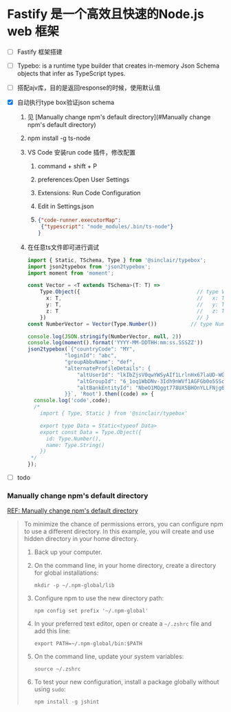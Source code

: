 # Fastify 是一个高效且快速的Node.js web 框架

- [ ] Fastify 框架搭建

- [ ] Typebo: is a runtime type builder that creates in-memory Json Schema objects that infer as TypeScript types.

- [ ] 搭配ajv库，目的是返回response的时候，使用默认值

- [x] 自动执行type box验证json schema

  1. 见 [Manually change npm's default directory](#Manually change npm's default directory)

  2. npm install -g ts-node

  3. VS Code 安装run code 插件，修改配置 

     1. command + shift + P  

     2.  preferences:Open User Settings 

     3.  Extensions: Run Code Configuration 

     4.  Edit in Settings.json 

     5. ```json
        {"code-runner.executorMap": 
         {"typescript": "node_modules/.bin/ts-node"}
        }
        ```

  4. 在任意ts文件即可进行调试

     ```typescript
     import { Static, TSchema, Type } from '@sinclair/typebox';
     import json2typebox from 'json2typebox';
     import moment from 'moment';
     
     const Vector = <T extends TSchema>(T: T) => 
         Type.Object({                                      // type Vector<T> = {
           x: T,                                            //   x: T,
           y: T,                                            //   y: T,
           z: T                                             //   z: T
         })                                                 // }
     const NumberVector = Vector(Type.Number())           // type NumberVector = Vector<number>
     
     console.log(JSON.stringify(NumberVector, null, 2))
     console.log(moment().format('YYYY-MM-DDTHH:mm:ss.SSSZZ'))
     json2typebox(`{"countryCode": "MY",
                 "loginId": "abc",
                 "groupAbbvName": "def",
                 "alternateProfileDetails": {
                     "altUserId": "lkIbZjsV0qwYWSyAIf1LrlnHx67laUD-WGBai6sIyeJqZ432vAQ",
                     "altGroupId": "6_1oq1WbDNv-3Idh9nWVf1AGFGb0o5SSckYzcEfA1HvVEiZ5",
                     "altBankEntityId": "NbeO1MQggt778UX5BHOnYLLFNjg6Z0_xOyXjjbcNehENNyf_"
                 }}`, 'Root').then((code) => {
       console.log('code',code);
       /*
         import { Type, Static } from '@sinclair/typebox'
     
         export type Data = Static<typeof Data>
         export const Data = Type.Object({
           id: Type.Number(),
           name: Type.String()
         })
      */
     });
     ```

     

- [ ] todo

### Manually change npm's default directory

[REF: Manually change npm's default directory](https://docs.npmjs.com/resolving-eacces-permissions-errors-when-installing-packages-globally/#manually-change-npms-default-directory)

> To minimize the chance of permissions errors, you can configure npm to use a different directory. In this example, you will create and use hidden directory in your home directory.
>
> 1. Back up your computer.
>
> 2. On the command line, in your home directory, create a directory for global installations:
>
>    ```shell
>    mkdir -p ~/.npm-global/lib
>    ```
>
> 3. Configure npm to use the new directory path:
>
>    ```shell
>    npm config set prefix '~/.npm-global'
>    ```
>
> 4. In your preferred text editor, open or create a `~/.zshrc` file and add this line:
>
>    ```shell
>    export PATH=~/.npm-global/bin:$PATH
>    ```
>
> 5. On the command line, update your system variables:
>
>    ```shell
>    source ~/.zshrc
>    ```
>
> 6. To test your new configuration, install a package globally without using `sudo`:
>
>    ```shell
>    npm install -g jshint
>    ```